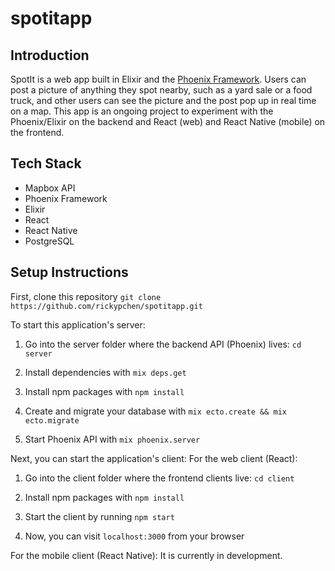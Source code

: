 # spotitapp

## Introduction
SpotIt is a web app built in Elixir and the [Phoenix Framework](http://www.phoenixframework.org/). Users can post a picture
of anything they spot nearby, such as a yard sale or a food truck, and other users can see the picture and the post pop up in real time on a map. This app is an ongoing project to experiment with the Phoenix/Elixir on the backend
and React (web) and React Native (mobile) on the frontend.

## Tech Stack
- Mapbox API
- Phoenix Framework
- Elixir
- React
- React Native
- PostgreSQL

## Setup Instructions

First, clone this repository `git clone https://github.com/rickypchen/spotitapp.git`

To start this application's server:

1. Go into the server folder where the backend API (Phoenix) lives: `cd server`

2. Install dependencies with `mix deps.get`

3. Install npm packages with `npm install`

4. Create and migrate your database with `mix ecto.create && mix ecto.migrate`

5. Start Phoenix API with `mix phoenix.server`

Next, you can start the application's client:
For the web client (React):

1. Go into the client folder where the frontend clients live: `cd client`

2. Install npm packages with `npm install`

3. Start the client by running `npm start`

4. Now, you can visit `localhost:3000` from your browser

For the mobile client (React Native):
It is currently in development.
